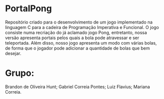 # PortalPong
Repositório criado para o desenvolvimento de um jogo implementado na linguagem C para a cadeira de Programação Imperativa e Funcional. O jogo consiste numa recriação do já aclamado jogo Pong, entretanto, nossa versão apresenta portais pelos quais a bola pode atravessar e ser teleportada. Além disso, nosso jogo apresenta um modo com várias bolas, de forma que o jogador pode adicionar a quantidade de bolas que bem desejar. 

# Grupo:
Brandon de Oliveira Hunt;
Gabriel Correia Pontes;
Luiz Flavius;
Mariana Correia.
